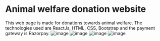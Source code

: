 # Animal welfare donation website
This web page is made for donations towards animal welfare. The technologies used are ReactJs, HTML, CSS, Bootstrap and the payment gateway is Razorpay.
![image](https://user-images.githubusercontent.com/74060380/148490573-d7e3fc04-c47e-423c-884e-c46a9e0c7df3.png)
![image](https://user-images.githubusercontent.com/74060380/148490651-5327b308-bd40-4f56-a2ee-f7ad0945fb87.png)
![image](https://user-images.githubusercontent.com/74060380/148491566-513a84f9-a956-4b58-8a59-3b8f7eedcf41.png)
![image](https://user-images.githubusercontent.com/74060380/148491655-9b8ebd91-6f0e-4f3e-98c8-f417cef7a36f.png)
